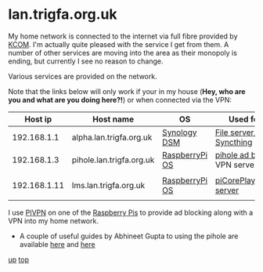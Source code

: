 # lan.trigfa.org.uk

My home network is connected to the internet via full fibre provided by [KCOM](https://www.kcom.com/). I'm actually quite pleased with the service I get from them. A number of other services are moving into the area as their monopoly is ending, but currently I see no reason to change.

Various services are provided on the network.  

Note that the links below will only work if your in my house (__Hey, who are you and what are you doing here?!__) or when connected via the VPN:

| Host ip | Host name | OS | Used for... |
| ---- | ---- | ---- | ---- |
| 192.168.1.1 | alpha.lan.trigfa.org.uk | [Synology DSM](https://www.synology.com/en-us/dsm) | [File server](https://alpha.lan.trigfa.org.uk:5001/),  [Syncthing](http://alpha.lan.trigfa.org.uk:8384)|
| 192.168.1.3 | pihole.lan.trigfa.org.uk |[RaspberryPi OS](https://www.raspberrypi.com/software/operating-systems/) | [pihole ad blocker](http://pihole.lan.trigfa.org.uk/admin), VPN server |
|  |  |  |  |
| 192.168.1.11 | lms.lan.trigfa.org.uk | [RaspberryPi OS](https://www.raspberrypi.com/software/operating-systems/) | [piCorePlayer](http://lms.lan.trigfa.org.uk),[LMS server](http://lms.lan.trigfa.org.uk:9000/) |
|  |  |  |  |



I use [PIVPN](https://pivpn.io/) on one of the [Raspberry Pis](https://www.raspberrypi.com/) to provide ad blocking along with a VPN into my home network. 
- A couple of useful guides by Abhineet Gupta to using the pihole are available [here](https://medium.com/@timebarrier/install-pivpn-with-wireguard-on-a-raspberry-pi-with-pihole-19d95ba8d206) and [here](https://medium.com/@timebarrier/setting-up-pihole-and-pivpn-for-privacy-and-security-in-the-iot-era-613dbbb29584)


[up](README.md)
[top](../README.md)
